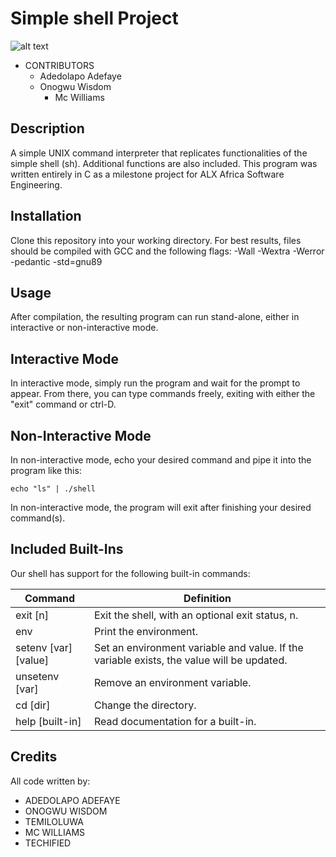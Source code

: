 # Simple shell Project
![alt text](https://s3.amazonaws.com/intranet-projects-files/holbertonschool-low_level_programming/235/shell.jpeg)

* CONTRIBUTORS
	* Adedolapo Adefaye 
	* Onogwu Wisdom
         * Mc Williams
## Description
A simple UNIX command interpreter that replicates functionalities of the simple shell (sh). Additional functions are also included. This program was written entirely in C as a milestone project for ALX Africa Software Engineering.

## Installation
Clone this repository into your working directory. For best results, files should be compiled with GCC and the following flags: -Wall -Wextra -Werror -pedantic -std=gnu89

## Usage
After compilation, the resulting program can run stand-alone, either in interactive or non-interactive mode.

## Interactive Mode
In interactive mode, simply run the program and wait for the prompt to appear. From there, you can type commands freely, exiting with either the "exit" command or ctrl-D.

## Non-Interactive Mode
In non-interactive mode, echo your desired command and pipe it into the program like this:

`echo "ls" | ./shell`

In non-interactive mode, the program will exit after finishing your desired command(s).

## Included Built-Ins
Our shell has support for the following built-in commands:

| Command             | Definition                                                                                |
| ------------------- | ----------------------------------------------------------------------------------------- |
| exit [n]            | Exit the shell, with an optional exit status, n.                                          |
| env                 | Print the environment.                                                                    |
| setenv [var][value] | Set an environment variable and value. If the variable exists, the value will be updated. |
| unsetenv [var]      | Remove an environment variable.                                                           |
| cd [dir]            | Change the directory.                                                                     |
| help [built-in]     | Read documentation for a built-in.                                                        |


## Credits
All code written by:
* ADEDOLAPO ADEFAYE 
* ONOGWU WISDOM
* TEMILOLUWA 
* MC WILLIAMS
* TECHIFIED
